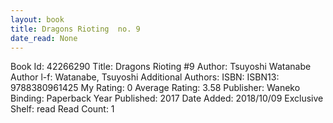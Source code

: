```yaml
---
layout: book
title: Dragons Rioting  no. 9
date_read: None
---
```


Book Id: 42266290
Title: Dragons Rioting #9
Author: Tsuyoshi Watanabe
Author l-f: Watanabe, Tsuyoshi
Additional Authors: 
ISBN: 
ISBN13: 9788380961425
My Rating: 0
Average Rating: 3.58
Publisher: Waneko
Binding: Paperback
Year Published: 2017
Date Added: 2018/10/09
Exclusive Shelf: read
Read Count: 1

